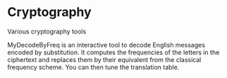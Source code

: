 # Cryptography
Various cryptography tools

MyDecodeByFreq is an interactive tool to decode English messages encoded by substitution. It computes the frequencies of the letters in the ciphertext and replaces them by their equivalent from the classical frequency scheme. You can then tune the translation table.
